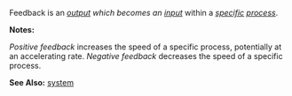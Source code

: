 Feedback is an *[output](https://github.com/gcassel/Modular-Organization-Terminology/blob/master/terms/output.md) which becomes an [input](https://github.com/gcassel/Modular-Organization-Terminology/blob/master/terms/input.md)* within a *[specific](https://github.com/gcassel/Modular-Organization-Terminology/blob/master/terms/specific.md) [process](https://github.com/gcassel/Modular-Organization-Terminology/blob/master/terms/process.md)*.

**Notes:** 

*Positive feedback* increases the speed of a specific process, potentially at an accelerating rate.  *Negative feedback* decreases the speed of a specific process.
		
**See Also:**  [system](https://github.com/gcassel/Modular-Organization-Terminology/blob/master/terms/system.md)
